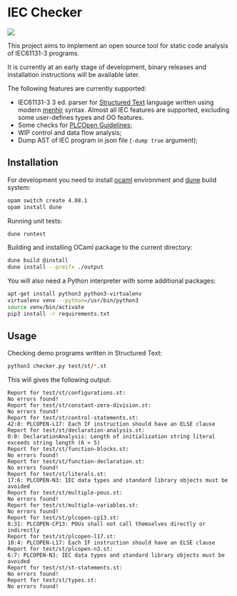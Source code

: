 # IEC Checker

![](https://github.com/jubnzv/iec-checker/workflows/Unit%20tests/badge.svg)

This project aims to implement an open source tool for static code analysis of IEC61131-3 programs.

It is currently at an early stage of development, binary releases and installation instructions will be available later.

The following features are currently supported:
+ IEC61131-3 3 ed. parser for [Structured Text](https://en.wikipedia.org/wiki/Structured_text) language written using modern [menhir](http://gallium.inria.fr/~fpottier/menhir/) syntax. Almost all IEC features are supported, excluding some user-defines types and OO features.
+ Some checks for [PLCOpen Guidelines](https://plcopen.org/software-construction-guidelines);
+ WIP control and data flow analysis;
+ Dump AST of IEC program in json file (`-dump true` argument);

## Installation

For development you need to install [ocaml](https://ocaml.org/docs/install.html) environment and [dune](https://dune.readthedocs.io/en/stable/quick-start.html) build system:
```bash
opam switch create 4.08.1
opam install dune
```

Running unit tests:
```bash
dune runtest
```

Building and installing OCaml package to the current directory:
```bash
dune build @install
dune install --preifx ./output
```

You will also need a Python interpreter with some additional packages:
```bash
apt-get install python3 python3-virtualenv
virtualenv venv --python=/usr/bin/python3
source venv/bin/activate
pip3 install -r requirements.txt
```

## Usage

Checking demo programs written in Structured Text:
```bash
python3 checker.py test/st/*.st
```

This will gives the following output:
```
Report for test/st/configurations.st:
No errors found!
Report for test/st/constant-zero-division.st:
No errors found!
Report for test/st/control-statements.st:
42:8: PLCOPEN-L17: Each IF instruction should have an ELSE clause
Report for test/st/declaration-analysis.st:
0:0: DeclarationAnalysis: Length of initialization string literal exceeds string length (6 > 5)
Report for test/st/function-blocks.st:
No errors found!
Report for test/st/function-declaration.st:
No errors found!
Report for test/st/literals.st:
17:6: PLCOPEN-N3: IEC data types and standard library objects must be avoided
Report for test/st/multiple-pous.st:
No errors found!
Report for test/st/multiple-variables.st:
No errors found!
Report for test/st/plcopen-cp13.st:
8:31: PLCOPEN-CP13: POUs shall not call themselves directly or indirectly
Report for test/st/plcopen-l17.st:
10:4: PLCOPEN-L17: Each IF instruction should have an ELSE clause
Report for test/st/plcopen-n3.st:
6:7: PLCOPEN-N3: IEC data types and standard library objects must be avoided
Report for test/st/st-statements.st:
No errors found!
Report for test/st/types.st:
No errors found!
```
